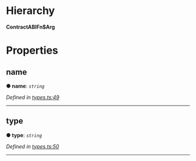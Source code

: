 

# Hierarchy

**ContractABIFn$Arg**

# Properties

<a id="name"></a>

##  name

**● name**: *`string`*

*Defined in [types.ts:49](https://github.com/polkadot-js/api/blob/0d12b08/packages/api-contract/src/types.ts#L49)*

___
<a id="type"></a>

##  type

**● type**: *`string`*

*Defined in [types.ts:50](https://github.com/polkadot-js/api/blob/0d12b08/packages/api-contract/src/types.ts#L50)*

___

